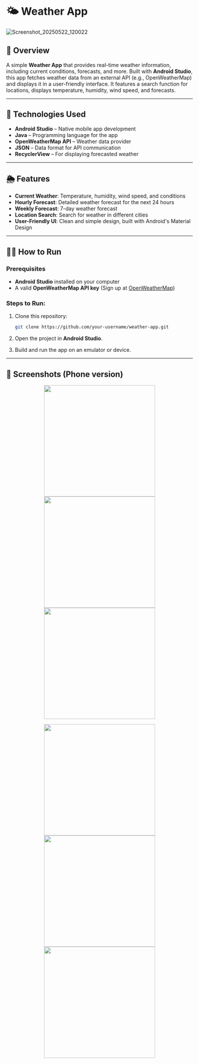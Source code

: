 # 🌤️ Weather App



![Screenshot_20250522_120022](https://github.com/user-attachments/assets/769971fd-69a5-4669-9fd1-8979fb7c59e9)



## 📖 Overview

A simple **Weather App** that provides real-time weather information, including current conditions, forecasts, and more. Built with **Android Studio**, this app fetches weather data from an external API (e.g., OpenWeatherMap) and displays it in a user-friendly interface. It features a search function for locations, displays temperature, humidity, wind speed, and forecasts.

---

## 🔧 Technologies Used

- **Android Studio** – Native mobile app development
- **Java** – Programming language for the app
- **OpenWeatherMap API** – Weather data provider
- **JSON** – Data format for API communication
- **RecyclerView** – For displaying forecasted weather

---

## 🌦️ Features

- **Current Weather**: Temperature, humidity, wind speed, and conditions
- **Hourly Forecast**: Detailed weather forecast for the next 24 hours
- **Weekly Forecast**: 7-day weather forecast
- **Location Search**: Search for weather in different cities
- **User-Friendly UI**: Clean and simple design, built with Android's Material Design

---

## 🧑‍💻 How to Run

### Prerequisites
- **Android Studio** installed on your computer
- A valid **OpenWeatherMap API key** (Sign up at [OpenWeatherMap](https://openweathermap.org/))

### Steps to Run:

1. Clone this repository:
    ```bash
    git clone https://github.com/your-username/weather-app.git
    ```

2. Open the project in **Android Studio**.

3. Build and run the app on an emulator or device.

---

## 📸 Screenshots (Phone version)

<p align="center">
    <img src="https://github.com/user-attachments/assets/1e42f314-1c27-4847-aee1-446d71a36099" width="300">
    <img src="https://github.com/user-attachments/assets/9514533c-c27f-4216-953e-58f573b32e22" width="300">
    <img src="https://github.com/user-attachments/assets/8d5c7eb8-9016-4a3a-ae86-f2cf935003fc" width="300">
</p>

<p align="center">
    <img src="https://github.com/user-attachments/assets/0ef27dd2-8685-4719-b216-21cdb460e7ab" width="300">
    <img src="https://github.com/user-attachments/assets/91160146-338b-4496-996c-59c2f5ac59f4" width="300">
    <img src="https://github.com/user-attachments/assets/49cadbff-6793-4368-9607-acfb6ac9259b" width="300">
</p>
